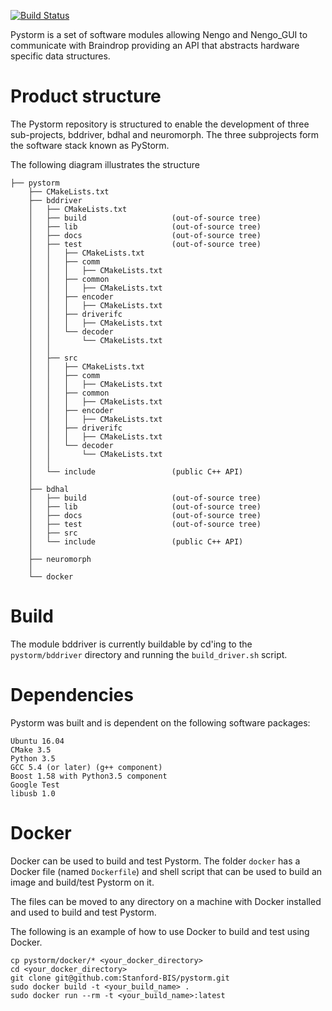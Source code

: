 [![Build Status](https://ng-hippocampus.stanford.edu/jenkins/buildStatus/icon?job=Pystorm/master)](https://ng-hippocampus.stanford.edu/jenkins/job/Pystorm/job/master/)

Pystorm is a set of software modules allowing Nengo and Nengo_GUI to 
communicate with Braindrop providing an API that abstracts hardware 
specific data structures.

# Product structure

The Pystorm repository is structured to enable the development of three 
sub-projects, bddriver, bdhal and neuromorph. The three subprojects form
the software stack known as PyStorm.

The following diagram illustrates the structure

	├── pystorm
	    ├── CMakeLists.txt                                                          
        ├── bddriver                                                                
        │   ├── CMakeLists.txt                                                      
        │   ├── build                   (out-of-source tree)                        
        │   ├── lib                     (out-of-source tree)                        
        │   ├── docs                    (out-of-source tree)                        
        │   ├── test                    (out-of-source tree)                        
        │   │   ├── CMakeLists.txt                                                  
        │   │   ├── comm                                                            
        │   │   │   ├── CMakeLists.txt                                              
        │   │   ├── common                                                          
        │   │   │   ├── CMakeLists.txt                                              
        │   │   ├── encoder                                                         
        │   │   │   ├── CMakeLists.txt                                              
        │   │   ├── driverifc                                                       
        │   │   │   ├── CMakeLists.txt                                              
        │   │   └── decoder                                                         
        │   │       └── CMakeLists.txt                                              
        │   │                                                                       
        │   ├── src                                                                 
        │   │   ├── CMakeLists.txt                                                  
        │   │   ├── comm                                                            
        │   │   │   ├── CMakeLists.txt                                              
        │   │   ├── common                                                          
        │   │   │   ├── CMakeLists.txt                                              
        │   │   ├── encoder                                                         
        │   │   │   ├── CMakeLists.txt                                              
        │   │   ├── driverifc                                                       
        │   │   │   ├── CMakeLists.txt                                              
        │   │   └── decoder                                                         
        │   │       └── CMakeLists.txt                                              
        │   │                                                                       
        │   └── include                 (public C++ API)                            
        │                                                                           
        ├── bdhal                                                                   
        │   ├── build                   (out-of-source tree)                        
        │   ├── lib                     (out-of-source tree)                        
        │   ├── docs                    (out-of-source tree)                        
        │   ├── test                    (out-of-source tree)                        
        │   ├── src                                                                 
        │   └── include                 (public C++ API)                            
        │                                                                           
        ├── neuromorph                                                              
        │                                                                           
        └── docker                                           

# Build

The module bddriver is currently buildable by cd'ing to the 
`pystorm/bddriver` directory and running the `build_driver.sh` script.

# Dependencies

Pystorm was built and is dependent on the following software packages:

    Ubuntu 16.04 
    CMake 3.5           
    Python 3.5 
    GCC 5.4 (or later) (g++ component)
    Boost 1.58 with Python3.5 component
    Google Test
    libusb 1.0

# Docker

Docker can be used to build and test Pystorm. The folder `docker` has a 
Docker file (named `Dockerfile`) and shell script that can be used to build 
an image and build/test Pystorm on it.

The files can be moved to any directory on a machine with Docker installed and
used to build and test Pystorm.

The following is an example of how to use Docker to build and test using 
Docker.

    cp pystorm/docker/* <your_docker_directory>
    cd <your_docker_directory>
    git clone git@github.com:Stanford-BIS/pystorm.git
    sudo docker build -t <your_build_name> .
    sudo docker run --rm -t <your_build_name>:latest
